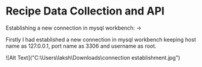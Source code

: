 # Recipe Data Collection and API

Establishing a new connection in mysql workbench: ->

Firstly I had established a new connection in mysql workbench keeping host name as 127.0.0.1, port name as 3306 and username as root.

![Alt Text]("C:\Users\laksh\Downloads\connection establishment.jpg")

